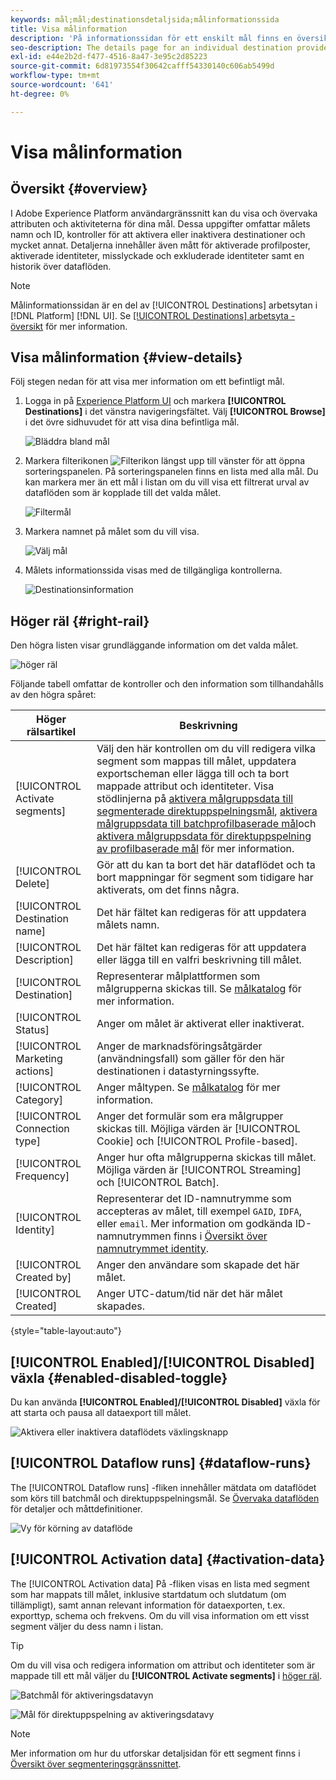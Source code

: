 ```yaml
---
keywords: mål;mål;destinationsdetaljsida;målinformationssida
title: Visa målinformation
description: 'På informationssidan för ett enskilt mål finns en översikt över målinformationen. Målinformationen omfattar målnamn, ID, segment som mappats till målet och kontroller för att redigera aktiveringen samt för att aktivera och inaktivera dataflödet. '
seo-description: The details page for an individual destination provides an overview of the destination details. Destination details include the destination name, ID, segments mapped to the destination, and controls to edit the activation and to enable and disable the data flow.
exl-id: e44e2b2d-f477-4516-8a47-3e95c2d85223
source-git-commit: 6d81973554f30642cafff54330140c606ab5499d
workflow-type: tm+mt
source-wordcount: '641'
ht-degree: 0%

---
```


# Visa målinformation

## Översikt {#overview}

I Adobe Experience Platform användargränssnitt kan du visa och övervaka attributen och aktiviteterna för dina mål. Dessa uppgifter omfattar målets namn och ID, kontroller för att aktivera eller inaktivera destinationer och mycket annat. Detaljerna innehåller även mått för aktiverade profilposter, aktiverade identiteter, misslyckade och exkluderade identiteter samt en historik över dataflöden.

>[!NOTE]
>
>Målinformationssidan är en del av [!UICONTROL Destinations] arbetsytan i [!DNL Platform] [!DNL UI]. Se [[!UICONTROL Destinations] arbetsyta - översikt](./destinations-workspace.md) för mer information.

## Visa målinformation {#view-details}

Följ stegen nedan för att visa mer information om ett befintligt mål.

1. Logga in på [Experience Platform UI](https://platform.adobe.com/) och markera **[!UICONTROL Destinations]** i det vänstra navigeringsfältet. Välj **[!UICONTROL Browse]** i det övre sidhuvudet för att visa dina befintliga mål.

   ![Bläddra bland mål](../assets/ui/details-page/browse-destinations.png)

1. Markera filterikonen ![Filterikon](../assets/ui/details-page/filter.png) längst upp till vänster för att öppna sorteringspanelen. På sorteringspanelen finns en lista med alla mål. Du kan markera mer än ett mål i listan om du vill visa ett filtrerat urval av dataflöden som är kopplade till det valda målet.

   ![Filtermål](../assets/ui/details-page/filter-destinations.png)

1. Markera namnet på målet som du vill visa.

   ![Välj mål](../assets/ui/details-page/destination-select.png)

1. Målets informationssida visas med de tillgängliga kontrollerna.

   ![Destinationsinformation](../assets/ui/details-page/destination-details.png)

## Höger räl {#right-rail}

Den högra listen visar grundläggande information om det valda målet.

![höger räl](../assets/ui/details-page/right-sidebar.png)

Följande tabell omfattar de kontroller och den information som tillhandahålls av den högra spåret:

| Höger rälsartikel | Beskrivning |
| --- | --- |
| [!UICONTROL Activate segments] | Välj den här kontrollen om du vill redigera vilka segment som mappas till målet, uppdatera exportscheman eller lägga till och ta bort mappade attribut och identiteter. Visa stödlinjerna på [aktivera målgruppsdata till segmenterade direktuppspelningsmål](./activate-segment-streaming-destinations.md), [aktivera målgruppsdata till batchprofilbaserade mål](./activate-batch-profile-destinations.md)och [aktivera målgruppsdata för direktuppspelning av profilbaserade mål](./activate-streaming-profile-destinations.md) för mer information. |
| [!UICONTROL Delete] | Gör att du kan ta bort det här dataflödet och ta bort mappningar för segment som tidigare har aktiverats, om det finns några. |
| [!UICONTROL Destination name] | Det här fältet kan redigeras för att uppdatera målets namn. |
| [!UICONTROL Description] | Det här fältet kan redigeras för att uppdatera eller lägga till en valfri beskrivning till målet. |
| [!UICONTROL Destination] | Representerar målplattformen som målgrupperna skickas till. Se [målkatalog](../catalog/overview.md) för mer information. |
| [!UICONTROL Status] | Anger om målet är aktiverat eller inaktiverat. |
| [!UICONTROL Marketing actions] | Anger de marknadsföringsåtgärder (användningsfall) som gäller för den här destinationen i datastyrningssyfte. |
| [!UICONTROL Category] | Anger måltypen. Se [målkatalog](../catalog/overview.md) för mer information. |
| [!UICONTROL Connection type] | Anger det formulär som era målgrupper skickas till. Möjliga värden är [!UICONTROL Cookie] och [!UICONTROL Profile-based]. |
| [!UICONTROL Frequency] | Anger hur ofta målgrupperna skickas till målet. Möjliga värden är [!UICONTROL Streaming] och [!UICONTROL Batch]. |
| [!UICONTROL Identity] | Representerar det ID-namnutrymme som accepteras av målet, till exempel `GAID`, `IDFA`, eller `email`. Mer information om godkända ID-namnutrymmen finns i [Översikt över namnutrymmet identity](../../identity-service/namespaces.md). |
| [!UICONTROL Created by] | Anger den användare som skapade det här målet. |
| [!UICONTROL Created] | Anger UTC-datum/tid när det här målet skapades. |

{style=&quot;table-layout:auto&quot;}

## [!UICONTROL Enabled]/[!UICONTROL Disabled] växla {#enabled-disabled-toggle}

Du kan använda **[!UICONTROL Enabled]/[!UICONTROL Disabled]** växla för att starta och pausa all dataexport till målet.

![Aktivera eller inaktivera dataflödets växlingsknapp](../assets/ui/details-page/enable-disable.png)

## [!UICONTROL Dataflow runs] {#dataflow-runs}

The [!UICONTROL Dataflow runs] -fliken innehåller mätdata om dataflödet som körs till batchmål och direktuppspelningsmål. Se [Övervaka dataflöden](monitor-dataflows.md) för detaljer och måttdefinitioner.

![Vy för körning av dataflöde](../assets/ui/details-page/dataflow-runs.png)

## [!UICONTROL Activation data] {#activation-data}

The [!UICONTROL Activation data] På -fliken visas en lista med segment som har mappats till målet, inklusive startdatum och slutdatum (om tillämpligt), samt annan relevant information för dataexporten, t.ex. exporttyp, schema och frekvens. Om du vill visa information om ett visst segment väljer du dess namn i listan.

>[!TIP]
>
>Om du vill visa och redigera information om attribut och identiteter som är mappade till ett mål väljer du **[!UICONTROL Activate segments]** i [höger räl](#right-rail).

![Batchmål för aktiveringsdatavyn](../assets/ui/details-page/activation-data-batch.png)

![Mål för direktuppspelning av aktiveringsdatavy](../assets/ui/details-page/activation-data-streaming.png)

>[!NOTE]
>
>Mer information om hur du utforskar detaljsidan för ett segment finns i [Översikt över segmenteringsgränssnittet](../../segmentation/ui/overview.md#segment-details).
